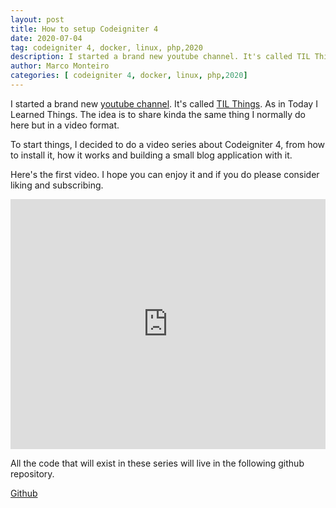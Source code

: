 ```yaml
---
layout: post
title: How to setup Codeigniter 4
date: 2020-07-04
tag: codeigniter 4, docker, linux, php,2020
description: I started a brand new youtube channel. It's called TIL Things. As in Today I Learned Things. The idea is to share kinda the same thing I normally do here
author: Marco Monteiro
categories: [ codeigniter 4, docker, linux, php,2020]
---
```


I started a brand new [youtube channel](https://www.youtube.com/channel/UC9HQjernJPHN-RoKMwtYQ4w). It's called [TIL Things](https://www.youtube.com/channel/UC9HQjernJPHN-RoKMwtYQ4w). As in Today I Learned Things. The idea is to share kinda the same thing I normally do here but in a video format.

To start things, I decided to do a video series about Codeigniter 4, from how to install it, how it works and building a small blog application with it.

<!--more-->

Here's the first video. I hope you can enjoy it and if you do please consider liking and subscribing.

<iframe width="100%" height="400" src="https://www.youtube.com/embed/tSdbT0GMEqU" frameborder="0" allow="accelerometer; autoplay; encrypted-media; gyroscope; picture-in-picture" allowfullscreen></iframe>

All the code that will exist in these series will live in the following github repository.

[Github](https://github.com/mpmont/ci4-screencasts)